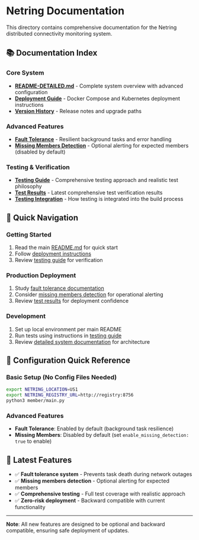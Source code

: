 # Netring Documentation

This directory contains comprehensive documentation for the Netring distributed connectivity monitoring system.

## 📚 Documentation Index

### **Core System**
- **[README-DETAILED.md](../README-DETAILED.md)** - Complete system overview with advanced configuration
- **[Deployment Guide](../deployment/README.md)** - Docker Compose and Kubernetes deployment instructions
- **[Version History](VERSION-HISTORY.md)** - Release notes and upgrade paths

### **Advanced Features**
- **[Fault Tolerance](FAULT-TOLERANCE.md)** - Resilient background tasks and error handling
- **[Missing Members Detection](MISSING-MEMBERS.md)** - Optional alerting for expected members (disabled by default)

### **Testing & Verification**
- **[Testing Guide](TESTING.md)** - Comprehensive testing approach and realistic test philosophy
- **[Test Results](TEST-RESULTS.md)** - Latest comprehensive test verification results
- **[Testing Integration](TESTING-INTEGRATION.md)** - How testing is integrated into the build process

## 🎯 Quick Navigation

### **Getting Started**
1. Read the main [README.md](../README.md) for quick start
2. Follow [deployment instructions](../deployment/README.md)
3. Review [testing guide](TESTING.md) for verification

### **Production Deployment**
1. Study [fault tolerance documentation](FAULT-TOLERANCE.md)
2. Consider [missing members detection](MISSING-MEMBERS.md) for operational alerting
3. Review [test results](TEST-RESULTS.md) for deployment confidence

### **Development**
1. Set up local environment per main README
2. Run tests using instructions in [testing guide](TESTING.md)
3. Review [detailed system documentation](../README-DETAILED.md) for architecture

## 🔧 Configuration Quick Reference

### **Basic Setup (No Config Files Needed)**
```bash
export NETRING_LOCATION=US1
export NETRING_REGISTRY_URL=http://registry:8756
python3 member/main.py
```

### **Advanced Features**
- **Fault Tolerance**: Enabled by default (background task resilience)
- **Missing Members**: Disabled by default (set `enable_missing_detection: true` to enable)

## 🎉 Latest Features

- ✅ **Fault tolerance system** - Prevents task death during network outages
- ✅ **Missing members detection** - Optional alerting for expected members
- ✅ **Comprehensive testing** - Full test coverage with realistic approach
- ✅ **Zero-risk deployment** - Backward compatible with current functionality

---

**Note**: All new features are designed to be optional and backward compatible, ensuring safe deployment of updates.